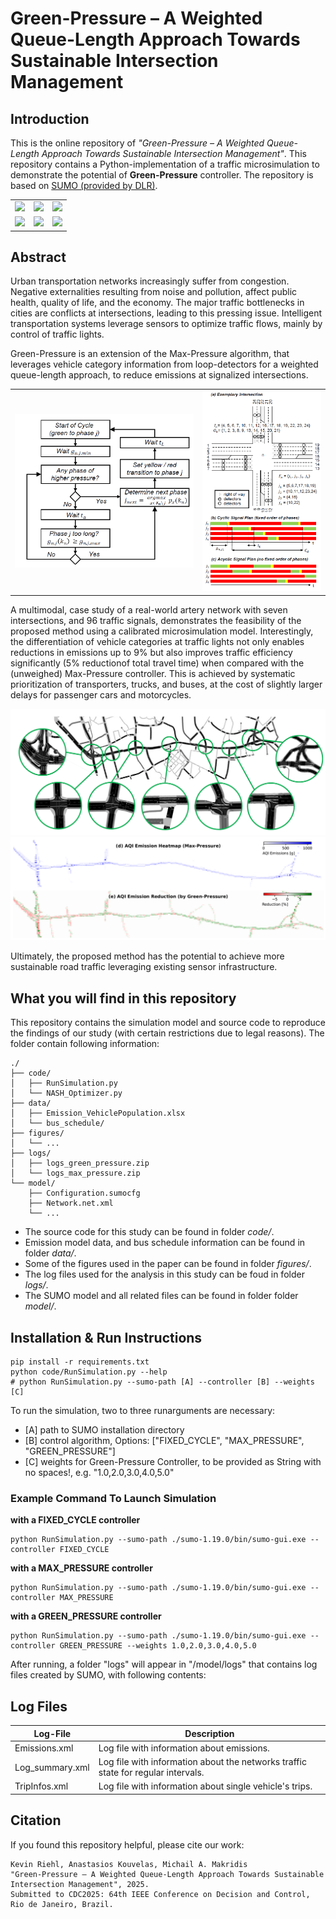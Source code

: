 # Green-Pressure – A Weighted Queue-Length Approach Towards Sustainable Intersection Management

## Introduction

This is the online repository of *"Green-Pressure – A Weighted Queue-Length Approach Towards Sustainable Intersection Management"*. This repository contains a Python-implementation of a traffic microsimulation to demonstrate the potential of **Green-Pressure** controller. The repository is based on [SUMO (provided by DLR)](https://eclipse.dev/sumo/).

<table>
    <tr>
        <td><img src="code/gif_animation/figures_intA_grp.gif"  width="200"/></td>
        <td><img src="code/gif_animation/figures_intB_grp.gif"  width="200"/></td>
        <td><img src="code/gif_animation/figures_intC_grp.gif"  width="200"/></td>
    </tr>
    <tr>
        <td><img src="code/gif_animation/figures_car_grp.gif"  width="200"/></td>
        <td><img src="code/gif_animation/figures_bus_grp.gif"  width="200"/></td>
        <td><img src="code/gif_animation/figures_car_max.gif"  width="200"/></td>
    </tr>
</table>

## Abstract
Urban transportation networks increasingly suffer from congestion. Negative externalities resulting from noise and pollution, affect public health, quality of life, and the economy. The major traffic bottlenecks in cities are conflicts at intersections, leading to this pressing issue. Intelligent transportation systems leverage sensors to optimize traffic flows, mainly by control of traffic lights. 

Green-Pressure is an extension of the Max-Pressure algorithm, that leverages vehicle category information from loop-detectors for a weighted queue-length approach, to reduce emissions at signalized intersections. 

<table>
    <tr>
        <td><img src="figures/Logic.PNG"  width="300"/></td>
        <td><img src="figures/IntersectionManagement.PNG"  width="200"/></td>
    </tr>
</table>
A multimodal, case study of a real-world artery network with seven intersections, and 96 traffic signals, demonstrates the feasibility of the proposed method using a calibrated microsimulation model. Interestingly, the differentiation of vehicle categories at traffic lights not only enables reductions in emissions up to 9% but also improves traffic efficiency significantly (5% reductionof total travel time) when compared with the (unweighed) Max-Pressure controller. This is achieved by systematic prioritization of transporters, trucks, and buses, at the cost of slightly larger delays for passenger cars and motorcycles. 

![image](figures/CaseStudy.PNG)
![image](figures/emission_heatmap.PNG)

Ultimately, the proposed method has the potential to achieve more sustainable road traffic leveraging existing sensor infrastructure.



## What you will find in this repository

This repository contains the simulation model and source code to reproduce the findings of our study (with certain restrictions due to legal reasons).
The folder contain following information:

```
./
├── code/
│   ├── RunSimulation.py
│   └── NASH_Optimizer.py
├── data/
│   ├── Emission_VehiclePopulation.xlsx
│   └── bus_schedule/
├── figures/
│   └── ...
├── logs/
│   ├── logs_green_pressure.zip
│   └── logs_max_pressure.zip
└── model/
    ├── Configuration.sumocfg
    ├── Network.net.xml
    └── ...
```

- The source code for this study can be found in folder *code/*.
- Emission model data, and bus schedule information can be found in folder *data/*.
- Some of the figures used in the paper can be found in folder *figures/*.
- The log files used for the analysis in this study can be foud in folder *logs/*.
- The SUMO model and all related files can be found in folder folder *model/*.



## Installation & Run Instructions

```
pip install -r requirements.txt
python code/RunSimulation.py --help
# python RunSimulation.py --sumo-path [A] --controller [B] --weights [C]
```

To run the simulation, two to three runarguments are necessary:
- [A] path to SUMO installation directory
- [B] control algorithm, Options: ["FIXED_CYCLE", "MAX_PRESSURE", "GREEN_PRESSURE"]
- [C] weights for Green-Pressure Controller, to be provided as String with no spaces!, e.g. "1.0,2.0,3.0,4.0,5.0"

### Example Command To Launch Simulation
**with a FIXED_CYCLE controller**
```
python RunSimulation.py --sumo-path ./sumo-1.19.0/bin/sumo-gui.exe --controller FIXED_CYCLE
```

**with a MAX_PRESSURE controller**
```
python RunSimulation.py --sumo-path ./sumo-1.19.0/bin/sumo-gui.exe --controller MAX_PRESSURE
```

**with a GREEN_PRESSURE controller**
```
python RunSimulation.py --sumo-path ./sumo-1.19.0/bin/sumo-gui.exe --controller GREEN_PRESSURE --weights 1.0,2.0,3.0,4.0,5.0
```

After running, a folder "logs" will appear in "/model/logs" that contains log files created by SUMO, with following contents:

## Log Files
| Log-File    | Description |
| -------- | ------- |
| Emissions.xml  | Log file with information about emissions. |
| Log_summary.xml | Log file with information about the networks traffic state for regular intervals. |
| TripInfos.xml | Log file with information about single vehicle's trips. |


## Citation
If you found this repository helpful, please cite our work:
```
Kevin Riehl, Anastasios Kouvelas, Michail A. Makridis
"Green-Pressure – A Weighted Queue-Length Approach Towards Sustainable Intersection Management", 2025.
Submitted to CDC2025: 64th IEEE Conference on Decision and Control, Rio de Janeiro, Brazil.
```